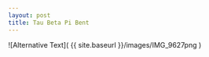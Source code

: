 ```yaml
---
layout: post
title: Tau Beta Pi Bent
---
```


![Alternative Text]( {{ site.baseurl }}/images/IMG_9627png )
